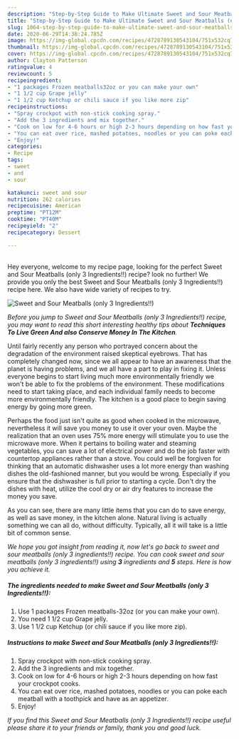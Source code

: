 ```yaml
---
description: "Step-by-Step Guide to Make Ultimate Sweet and Sour Meatballs (only 3 Ingredients!!)"
title: "Step-by-Step Guide to Make Ultimate Sweet and Sour Meatballs (only 3 Ingredients!!)"
slug: 1064-step-by-step-guide-to-make-ultimate-sweet-and-sour-meatballs-only-3-ingredients
date: 2020-06-29T14:38:24.785Z
image: https://img-global.cpcdn.com/recipes/4728789130543104/751x532cq70/sweet-and-sour-meatballs-only-3-ingredients-recipe-main-photo.jpg
thumbnail: https://img-global.cpcdn.com/recipes/4728789130543104/751x532cq70/sweet-and-sour-meatballs-only-3-ingredients-recipe-main-photo.jpg
cover: https://img-global.cpcdn.com/recipes/4728789130543104/751x532cq70/sweet-and-sour-meatballs-only-3-ingredients-recipe-main-photo.jpg
author: Clayton Patterson
ratingvalue: 4
reviewcount: 5
recipeingredient:
- "1 packages Frozen meatballs32oz or you can make your own"
- "1 1/2 cup Grape jelly"
- "1 1/2 cup Ketchup or chili sauce if you like more zip"
recipeinstructions:
- "Spray crockpot with non-stick cooking spray."
- "Add the 3 ingredients and mix together."
- "Cook on low for 4-6 hours or high 2-3 hours depending on how fast your crockpot cooks."
- "You can eat over rice, mashed potatoes, noodles or you can poke each meatball with a toothpick and have as an appetizer."
- "Enjoy!"
categories:
- Recipe
tags:
- sweet
- and
- sour

katakunci: sweet and sour 
nutrition: 262 calories
recipecuisine: American
preptime: "PT12M"
cooktime: "PT40M"
recipeyield: "2"
recipecategory: Dessert

---
```

<br>
Hey everyone, welcome to my recipe page, looking for the perfect Sweet and Sour Meatballs (only 3 Ingredients!!) recipe? look no further! We provide you only the best Sweet and Sour Meatballs (only 3 Ingredients!!) recipe here. We also have wide variety of recipes to try.
<br>


![Sweet and Sour Meatballs (only 3 Ingredients!!)](https://img-global.cpcdn.com/recipes/4728789130543104/751x532cq70/sweet-and-sour-meatballs-only-3-ingredients-recipe-main-photo.jpg)

<i>Before you jump to Sweet and Sour Meatballs (only 3 Ingredients!!) recipe, you may want to read this short interesting healthy tips about 
<strong>Techniques To Live Green And also Conserve Money In The Kitchen</strong>.</i>
</br>

Until fairly recently any person who portrayed concern about the degradation of the environment raised skeptical eyebrows. That has completely changed now, since we all appear to have an awareness that the planet is having problems, and we all have a part to play in fixing it. Unless everyone begins to start living much more environmentally friendly we won't be able to fix the problems of the environment. These modifications need to start taking place, and each individual family needs to become more environmentally friendly. The kitchen is a good place to begin saving energy by going more green.

Perhaps the food just isn't quite as good when cooked in the microwave, nevertheless it will save you money to use it over your oven. Maybe the realization that an oven uses 75% more energy will stimulate you to use the microwave more. When it pertains to boiling water and steaming vegetables, you can save a lot of electrical power and do the job faster with countertop appliances rather than a stove. You could well be forgiven for thinking that an automatic dishwasher uses a lot more energy than washing dishes the old-fashioned manner, but you would be wrong. Especially if you ensure that the dishwasher is full prior to starting a cycle. Don't dry the dishes with heat, utilize the cool dry or air dry features to increase the money you save.

As you can see, there are many little items that you can do to save energy, as well as save money, in the kitchen alone. Natural living is actually something we can all do, without difficulty. Typically, all it will take is a little bit of common sense.


<i>We hope you got insight from reading it, now let's go back to sweet and sour meatballs (only 3 ingredients!!) recipe. You can cook sweet and sour meatballs (only 3 ingredients!!) using <strong>3</strong> ingredients and <strong>5</strong> steps. Here is how you achieve it.
</i>

##### The ingredients needed to make Sweet and Sour Meatballs (only 3 Ingredients!!):

1. Use 1 packages Frozen meatballs-32oz (or you can make your own).
1. You need 1 1/2 cup Grape jelly.
1. Use 1 1/2 cup Ketchup (or chili sauce if you like more zip).


##### Instructions to make Sweet and Sour Meatballs (only 3 Ingredients!!):

1. Spray crockpot with non-stick cooking spray.
1. Add the 3 ingredients and mix together.
1. Cook on low for 4-6 hours or high 2-3 hours depending on how fast your crockpot cooks.
1. You can eat over rice, mashed potatoes, noodles or you can poke each meatball with a toothpick and have as an appetizer.
1. Enjoy!


<i>If you find this Sweet and Sour Meatballs (only 3 Ingredients!!) recipe useful please share it to your friends or family, thank you and good luck.</i>
